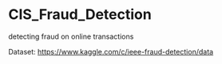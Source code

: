 # CIS_Fraud_Detection
detecting fraud on online transactions

Dataset: https://www.kaggle.com/c/ieee-fraud-detection/data